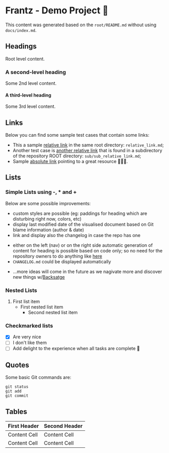# Frantz - Demo Project 🚀

This content was generated based on the `root/README.md` without using `docs/index.md`.

## Headings
Root level content.

### A second-level heading
Some 2nd level content.

#### A third-level heading
Some 3rd level content.

## Links
Below you can find some sample test cases that contain some links:

- This a sample [relative link](relative_link.md) in the same root directory: `relative_link.md`;
- Another test case is [another relative link](sub/sub_relative_link.md) that is found in a subdirectory of the repository ROOT directory: `sub/sub_relative_link.md`;
- Sample [absolute link](https://www.dsb.dk) pointing to a great resource :bullettrain_side::train::train:.

## Lists

### Simple Lists using -, * and +
Below are some possible improvements:

- custom styles are possible (eg: paddings for heading which are disturbing right now, colors, etc)
- display last modified date of the visualised document based on Git blame information (author & date)
- link and display also the changelog in case the repo has one
* either on the left (nav) or on the right side automatic generation of content for heading is possible based on code only; so no need for the repository owners to do anything like [here](/docs/default/component/sapis-alstomic5)
* `CHANGELOG.md` could be displayed automatically
+ ...more ideas will come in the future as we nagivate more and discover new things w/[Backsatge](https://backstage.io/docs/features/techdocs/)

### Nested Lists
1. First list item
   - First nested list item
     - Second nested list item

### Checkmarked lists
- [x] Are very nice
- [ ] I don't like them
- [ ] Add delight to the experience when all tasks are complete :tada:

## Quotes
Some basic Git commands are:
```
git status
git add
git commit
```

## Tables
| First Header  | Second Header |
| ------------- | ------------- |
| Content Cell  | Content Cell  |
| Content Cell  | Content Cell  |
